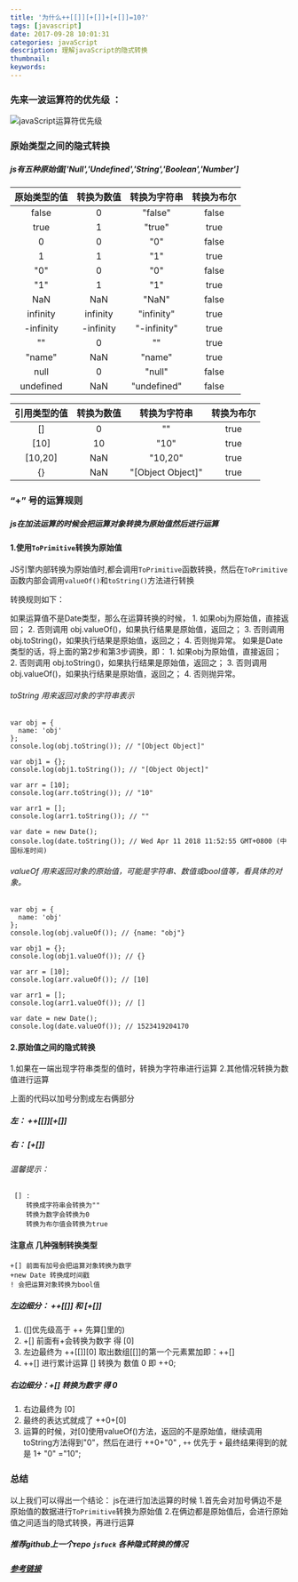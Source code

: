 ```yaml
---
title: '为什么++[[]][+[]]+[+[]]=10?'
tags: [javascript]
date: 2017-09-28 10:01:31
categories: javaScript
description: 理解javaScript的隐式转换
thumbnail:
keywords:
---
```

### 先来一波运算符的优先级 ：  
![javaScript运算符优先级](http://ostu98x74.bkt.clouddn.com/javascript/FireShot%20Capture%206%20-%20%E8%BF%90%E7%AE%97%E7%AC%A6%E4%BC%98%E5%85%88%E7%BA%A7%20-%20JavaScript%20I%20MDN_%20-%20https___developer.mozilla.org_zh-CN.png)  
<!-- more -->
### 原始类型之间的隐式转换
##### js有五种原始值['Null','Undefined','String','Boolean','Number']
| 原始类型的值 |  转换为数值 | 转换为字符串  | 转换为布尔  |
| :--------:  | :--------: | :--------: | :--------: |
| false    | 0        |  "false"   | false |
| true     | 1        |  "true"    | true  |
|   0      | 0        |    "0"     | false |
|   1      | 1        |    "1"     | true  |
|  "0"     | 0        |    "0"     | false |
|  "1"     | 1        |    "1"     | true  |
|  NaN     | NaN      |  "NaN"     | false |
| infinity | infinity | "infinity" | true  |
|-infinity |-infinity | "-infinity"| true  |
|   ""     | 0        |   ""       | true  |
|  "name"  | NaN      |   "name"   | true  |
|  null    | 0        |   "null"   | false |
| undefined| NaN      | "undefined"| false |

| 引用类型的值 |  转换为数值 | 转换为字符串  | 转换为布尔  |
| :--------:  | :--------: | :--------: | :--------: |
|   []     | 0        |   ""       | true  |
|   [10]   | 10       |   "10"     | true  |
| [10,20]  | NaN      |   "10,20"  | true  |
|    {}    | NaN  |"[Object Object]"| true |

### “+” 号的运算规则

##### js在加法运算的时候会把运算对象转换为原始值然后进行运算

#### 1.使用`ToPrimitive`转换为原始值

JS引擎内部转换为原始值时,都会调用`ToPrimitive`函数转换，然后在`ToPrimitive`函数内部会调用`valueOf()`和`toString()`方法进行转换  

转换规则如下：

如果运算值不是Date类型，那么在运算转换的时候，
    1. 如果obj为原始值，直接返回；
    2. 否则调用 obj.valueOf()，如果执行结果是原始值，返回之；
    3. 否则调用 obj.toString()，如果执行结果是原始值，返回之；
    4. 否则抛异常。
如果是Date类型的话，将上面的第2步和第3步调换，即：
    1. 如果obj为原始值，直接返回；
    2. 否则调用 obj.toString()，如果执行结果是原始值，返回之；
    3. 否则调用 obj.valueOf()，如果执行结果是原始值，返回之；
    4. 否则抛异常。

###### toString 用来返回对象的字符串表示
```
var obj = {
  name: 'obj'
};
console.log(obj.toString()); // "[Object Object]"

var obj1 = {};
console.log(obj1.toString()); // "[Object Object]"

var arr = [10];
console.log(arr.toString()); // "10"

var arr1 = [];
console.log(arr1.toString()); // ""

var date = new Date();
console.log(date.toString()); // Wed Apr 11 2018 11:52:55 GMT+0800 (中国标准时间)
```

###### valueOf 用来返回对象的原始值，可能是字符串、数值或bool值等，看具体的对象。
```
var obj = {
  name: 'obj'
};
console.log(obj.valueOf()); // {name: "obj"}

var obj1 = {};
console.log(obj1.valueOf()); // {}

var arr = [10];
console.log(arr.valueOf()); // [10]

var arr1 = [];
console.log(arr1.valueOf()); // []

var date = new Date();
console.log(date.valueOf()); // 1523419204170

```
#### 2.原始值之间的隐式转换
1.如果在一端出现字符串类型的值时，转换为字符串进行运算
2.其他情况转换为数值进行运算

上面的代码以加号分割成左右俩部分
##### 左： ++[[]][+[]]
##### 右： [+[]]
###### 温馨提示： 
```   
 [] :         
	转换成字符串会转换为""
	转换为数字会转换为0
	转换为布尔值会转换为true
```
#### 注意点 几种强制转换类型
```
+[] 前面有加号会把运算对象转换为数字 
+new Date 转换成时间戳
! 会把运算对象转换为bool值   
```
##### 左边细分： ++[[]]  和 [+[]] 
1. ([]优先级高于 ++ 先算[]里的)
2. +[] 前面有+会转换为数字  得 [0]
3. 左边最终为 ++[[]][0] 取出数组[[]]的第一个元素累加即：++[]
4. ++[] 进行累计运算 [] 转换为 数值 0 即 ++0;

##### 右边细分：+[] 转换为数字 得 0 
1. 右边最终为 [0]
2. 最终的表达式就成了 ++0+[0]
3. 运算的时候，对[0]使用valueOf()方法，返回的不是原始值，继续调用toString方法得到"0"，然后在进行 ++0+"0" , `++` 优先于 `+` 最终结果得到的就是 1+ "0" ="10";

### 总结 
以上我们可以得出一个结论：
js在进行加法运算的时候
1.首先会对加号俩边不是原始值的数据进行`ToPrimitive`转换为原始值
2.在俩边都是原始值后，会进行原始值之间适当的隐式转换，再进行运算

##### 推荐github上一个repo `jsfuck` 各种隐式转换的情况
##### [参考链接](https://github.com/jawil/blog/issues/5)

   

